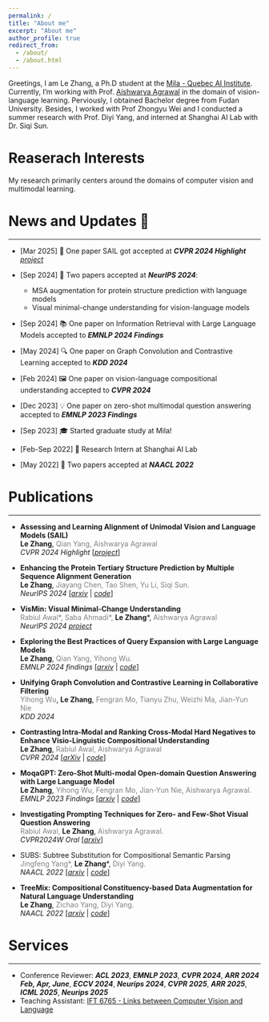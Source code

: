 ```yaml
---
permalink: /
title: "About me"
excerpt: "About me"
author_profile: true
redirect_from: 
  - /about/
  - /about.html
---
```



Greetings, I am Le Zhang, a Ph.D student at the [Mila - Quebec AI Institute](https://mila.quebec/en/person/le-zhang/).  Currently, I’m working with Prof. [Aishwarya Agrawal](https://www.iro.umontreal.ca/~agrawal/) in the domain of vision-language learning. Perviously, I obtained Bachelor degree from Fudan University. Besides, I worked with Prof Zhongyu Wei and I conducted a summer research with Prof. Diyi Yang, and interned at Shanghai AI Lab with Dr. Siqi Sun.

# Reaserach Interests

My research primarily centers around the domains of computer vision and multimodal learning. 

# News and Updates 🎉

------
- [Mar 2025] 🌟 One paper SAIL got accepted at ***CVPR 2024 Highlight*** [*project*](https://lezhang7.github.io/sail.github.io/)

- [Sep 2024] 🎯 Two papers accepted at ***NeurIPS 2024***:
  - MSA augmentation for protein structure prediction with language models
  - Visual minimal-change understanding for vision-language models

- [Sep 2024] 📚 One paper on Information Retrieval with Large Language Models accepted to ***EMNLP 2024 Findings***

- [May 2024] 🔍 One paper on Graph Convolution and Contrastive Learning accepted to ***KDD 2024***

- [Feb 2024] 🖼️ One paper on vision-language compositional understanding accepted to ***CVPR 2024***

- [Dec 2023] 💡 One paper on zero-shot multimodal question answering accepted to ***EMNLP 2023 Findings***

- [Sep 2023] 🎓 Started graduate study at Mila!

- [Feb-Sep 2022] 💼 Research Intern at Shanghai AI Lab

- [May 2022] 📝 Two papers accepted at ***NAACL 2022***

# Publications

------
- **Assessing and Learning Alignment of Unimodal Vision and Language Models (SAIL)**  
  **Le Zhang**, <span style="color:gray;">Qian Yang, Aishwarya Agrawal</span>  
  *CVPR 2024 Highlight* [[*project*](https://lezhang7.github.io/sail.github.io/)]

- **Enhancing the Protein Tertiary Structure Prediction by Multiple Sequence Alignment Generation**  
  **Le Zhang**, <span style="color:gray;">Jiayang Chen, Tao Shen, Yu Li, Siqi Sun.</span>   
  *NeurIPS 2024* [[*arxiv*](https://arxiv.org/abs/2306.01824) | [*code*](https://github.com/lezhang7/MSA-Augmentor)]
- **VisMin: Visual Minimal-Change Understanding**  
  <span style="color:gray;">Rabiul Awal\*, Saba Ahmadi\*,</span> **Le Zhang**\*, <span style="color:gray;">Aishwarya Agrawal</span>  
  *NeurIPS 2024* [*project*](https://rabiul.me/vismin/)
- **Exploring the Best Practices of Query Expansion with Large Language Models**  
  **Le Zhang**, <span style="color:gray;">Qian Yang, Yihong Wu.</span>   
  *EMNLP 2024 findings* [[*arxiv*](https://arxiv.org/abs/2401.06311) | [*code*](https://github.com/lezhang7/Retrieval_MuGI)]
- **Unifying Graph Convolution and Contrastive Learning in Collaborative Filtering**  
  <span style="color:gray;">Yihong Wu</span>, **Le Zhang**, <span style="color:gray;">Fengran Mo, Tianyu Zhu, Weizhi Ma, Jian-Yun Nie</span>  
  *KDD 2024*
- **Contrasting Intra-Modal and Ranking Cross-Modal Hard Negatives to Enhance Visio-Linguistic Compositional Understanding**  
  **Le Zhang**, <span style="color:gray;">Rabiul Awal, Aishwarya Agrawal</span>  
  *CVPR 2024* [[*arXiv*](https://arxiv.org/abs/2306.08832) | [*code*](https://github.com/lezhang7/Enhance-FineGrained)]
- **MoqaGPT: Zero-Shot Multi-modal Open-domain Question Answering with Large Language Model**  
  **Le Zhang**, <span style="color:gray;">Yihong Wu, Fengran Mo, Jian-Yun Nie, Aishwarya Agrawal.</span>  
   *EMNLP 2023 Findings* [[*arxiv*](https://arxiv.org/abs/2310.13265) | [*code*](https://github.com/lezhang7/MOQAGPT)]
- **Investigating Prompting Techniques for Zero- and Few-Shot Visual Question Answering**  
  <span style="color:gray;">Rabiul Awal,</span> **Le Zhang**, <span style="color:gray;">Aishwarya Agrawal.</span>  
   *CVPR2024W Oral* [[*arxiv*](https://arxiv.org/abs/2306.09996)]

- SUBS: Subtree Substitution for Compositional Semantic Parsing  
  <span style="color:gray;">Jingfeng Yang\*,</span> **Le Zhang**\*, <span style="color:gray;">Diyi Yang.</span>   
  *NAACL 2022* [[*arxiv*](https://arxiv.org/abs/2205.01538) | [*code*](https://github.com/SALT-NLP/SUBS)]
- **TreeMix: Compositional Constituency-based Data Augmentation for Natural Language Understanding**  
  **Le Zhang**, <span style="color:gray;">Zichao Yang, Diyi Yang.</span>   
  *NAACL 2022* [[*arxiv*](https://arxiv.org/abs/2205.06153) | [*code*](https://github.com/lezhang7/TreeMix)]

# Services

------

- Conference Reviewer: ***ACL 2023***, ***EMNLP 2023***, ***CVPR 2024***, ***ARR 2024 Feb, Apr, June***, ***ECCV 2024***,  ***Neurips 2024***, ***CVPR 2025***, ***ARR 2025***, ***ICML 2025***, ***Neurips 2025***
- Teaching Assistant: [IFT 6765 - Links between Computer Vision and Language](https://sites.google.com/mila.quebec/ift6765-h2024/course-description)
